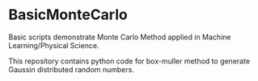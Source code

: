 # BasicMonteCarlo
Basic scripts demonstrate Monte Carlo Method applied in Machine Learning/Physical Science.

This repository contains python code for box-muller method to generate Gaussin distributed random numbers.
  
